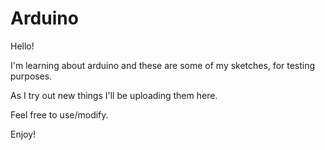 Arduino
=======
Hello!

I'm learning about arduino and these are some of my sketches, for testing purposes.

As I try out new things I'll be uploading them here.

Feel free to use/modify.

Enjoy!

